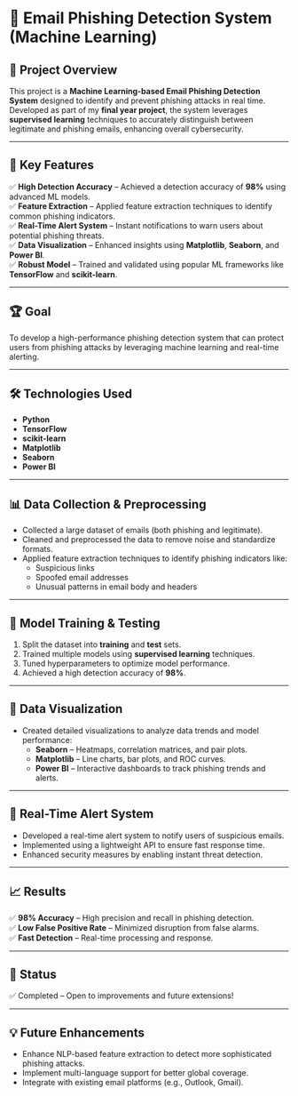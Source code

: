 # 📧 Email Phishing Detection System (Machine Learning)  

## 🚀 Project Overview  
This project is a **Machine Learning-based Email Phishing Detection System** designed to identify and prevent phishing attacks in real time. Developed as part of my **final year project**, the system leverages **supervised learning** techniques to accurately distinguish between legitimate and phishing emails, enhancing overall cybersecurity.  

---

## 🌟 Key Features  
✅ **High Detection Accuracy** – Achieved a detection accuracy of **98%** using advanced ML models.  
✅ **Feature Extraction** – Applied feature extraction techniques to identify common phishing indicators.  
✅ **Real-Time Alert System** – Instant notifications to warn users about potential phishing threats.  
✅ **Data Visualization** – Enhanced insights using **Matplotlib**, **Seaborn**, and **Power BI**.  
✅ **Robust Model** – Trained and validated using popular ML frameworks like **TensorFlow** and **scikit-learn**.  

---

## 🏆 Goal  
To develop a high-performance phishing detection system that can protect users from phishing attacks by leveraging machine learning and real-time alerting.  

---

## 🛠️ Technologies Used  
- **Python**  
- **TensorFlow**  
- **scikit-learn**  
- **Matplotlib**  
- **Seaborn**  
- **Power BI**  

---

## 📊 Data Collection & Preprocessing  
- Collected a large dataset of emails (both phishing and legitimate).  
- Cleaned and preprocessed the data to remove noise and standardize formats.  
- Applied feature extraction techniques to identify phishing indicators like:  
  - Suspicious links  
  - Spoofed email addresses  
  - Unusual patterns in email body and headers  

---

## 🧠 Model Training & Testing  
1. Split the dataset into **training** and **test** sets.  
2. Trained multiple models using **supervised learning** techniques.  
3. Tuned hyperparameters to optimize model performance.  
4. Achieved a high detection accuracy of **98%**.  

---

## 📸 Data Visualization  
- Created detailed visualizations to analyze data trends and model performance:  
  - **Seaborn** – Heatmaps, correlation matrices, and pair plots.  
  - **Matplotlib** – Line charts, bar plots, and ROC curves.  
  - **Power BI** – Interactive dashboards to track phishing trends and alerts.  

---

## 🚨 Real-Time Alert System  
- Developed a real-time alert system to notify users of suspicious emails.  
- Implemented using a lightweight API to ensure fast response time.  
- Enhanced security measures by enabling instant threat detection.  

---

## 📈 Results  
✅ **98% Accuracy** – High precision and recall in phishing detection.  
✅ **Low False Positive Rate** – Minimized disruption from false alarms.  
✅ **Fast Detection** – Real-time processing and response.  

---

## 🚧 Status  
✅ Completed – Open to improvements and future extensions!  

---

## 💡 Future Enhancements  
- Enhance NLP-based feature extraction to detect more sophisticated phishing attacks.  
- Implement multi-language support for better global coverage.  
- Integrate with existing email platforms (e.g., Outlook, Gmail).  
